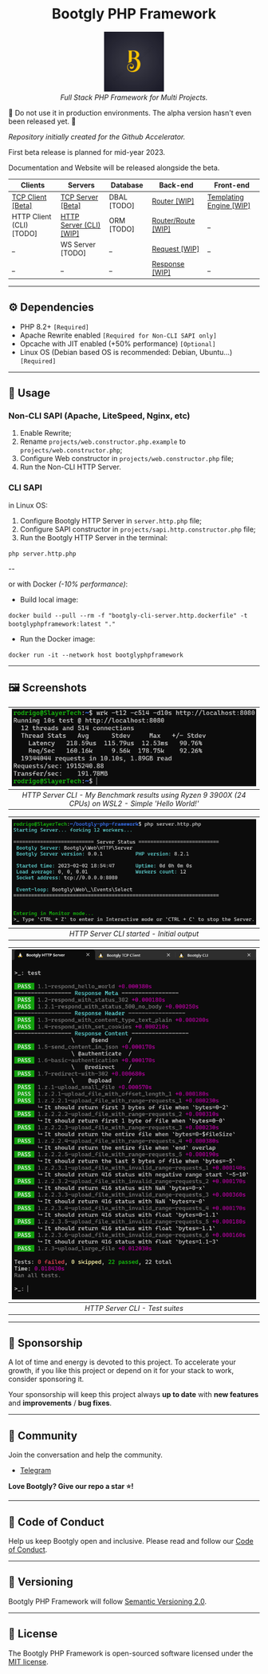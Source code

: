 <h1 align="center">Bootgly PHP Framework</h1>

<p align="center">
  <img src="https://github.com/bootgly/.github/raw/main/favicon-temp1-128.png" alt="bootgly-logo" width="120px" height="120px"/>
  <br>
  <i>Full Stack PHP Framework for Multi Projects.</i>
  <br>
</p>

🚧 Do not use it in production environments. The alpha version hasn't even been released yet. 🚧

*Repository initially created for the Github Accelerator.*

First beta release is planned for mid-year 2023.

Documentation and Website will be released alongside the beta.

Clients | Servers | Database | Back-end | Front-end
--- | --- | --- | --- | ---
[TCP Client [Beta]](/interfaces/Web/TCP/Client.php) | [TCP Server [Beta]](/interfaces/Web/TCP/Server.php) | DBAL [TODO] | [Router [WIP]](/nodes/Web/HTTP/Server/Router.php) | [Templating Engine [WIP]](/core/Template.php)
HTTP Client (CLI) [TODO] | [HTTP Server (CLI) [WIP]](/nodes/CLI/HTTP/Server.php) | ORM [TODO] | [Router/Route [WIP]](/nodes/Web/HTTP/Server/Router/Route.php) | _
_ | WS Server [TODO] | _ | [Request [WIP]](/nodes/CLI/HTTP/Server/Request.php) | _
_ | _ | _ | [Response [WIP]](/nodes/CLI/HTTP/Server/Response.php) | _

---

## ⚙️ Dependencies

- PHP 8.2+ `[Required]`
- Apache Rewrite enabled `[Required for Non-CLI SAPI only]`
- Opcache with JIT enabled (+50% performance) `[Optional]`
- Linux OS (Debian based OS is recommended: Debian, Ubuntu...) `[Required]`

---

## 🔧 Usage

### **Non-CLI SAPI (Apache, LiteSpeed, Nginx, etc)**

1) Enable Rewrite;
2) Rename `projects/web.constructor.php.example` to `projects/web.constructor.php`;
3) Configure Web constructor in `projects/web.constructor.php` file;
4) Run the Non-CLI HTTP Server.

### **CLI SAPI**

in Linux OS:

1) Configure Bootgly HTTP Server in `server.http.php` file;
2) Configure SAPI constructor in `projects/sapi.http.constructor.php` file;
3) Run the Bootgly HTTP Server in the terminal:

`php server.http.php`

--

or with Docker *(-10% performance)*:

- Build local image:

`docker build --pull --rm -f "bootgly-cli-server.http.dockerfile" -t bootglyphpframework:latest "."`

- Run the Docker image:

`docker run -it --network host bootglyphpframework`

---

## 🖼 Screenshots

| ![HTTP Server CLI - My Benchmark results using Ryzen 9 3900X (24 CPUs) on WSL2 - Simple 'Hello World!'](https://github.com/bootgly/.github/raw/main/screenshots/bootgly-php-framework/Server-CLI-HTTP-Benchmark-Ryzen-9-3900X-WSL2.png "HTTP Server CLI - My Benchmark results using Ryzen 9 3900X (24 CPUs) on WSL2 - Simple 'Hello World!'") |
|:--:| 
| *HTTP Server CLI - My Benchmark results using Ryzen 9 3900X (24 CPUs) on WSL2 - Simple 'Hello World!'* |

| ![HTTP Server CLI started - Initial output](https://github.com/bootgly/.github/raw/main/screenshots/bootgly-php-framework/Server-CLI-HTTP-started.png "HTTP Server CLI started - Initial output") |
|:--:| 
| *HTTP Server CLI started - Initial output* |

| ![HTTP Server CLI - Test suites](https://github.com/bootgly/.github/raw/main/screenshots/bootgly-php-framework/Bootgly-HTTP-Server-Test-Suite3.png "HTTP Server CLI - Test suites") |
|:--:| 
| *HTTP Server CLI - Test suites* |

---

## 💖 Sponsorship

A lot of time and energy is devoted to this project. To accelerate your growth, if you like this project or depend on it for your stack to work, consider sponsoring it.

Your sponsorship will keep this project always **up to date** with **new features** and **improvements** / **bug fixes**.

---

## 🌱 Community

Join the conversation and help the community.

- [Telegram][telegram]

**Love Bootgly? Give our repo a star ⭐!**

---

## 🛂 Code of Conduct

Help us keep Bootgly open and inclusive. Please read and follow our [Code of Conduct][codeofconduct].

---

## 📑 Versioning

Bootgly PHP Framework will follow [Semantic Versioning 2.0][semver].

---

## 📃 License

The Bootgly PHP Framework is open-sourced software licensed under the [MIT license](https://opensource.org/licenses/MIT).


[telegram]: https://t.me/bootgly
[codeofconduct]: CODE_OF_CONDUCT.md
[semver]: https://semver.org/